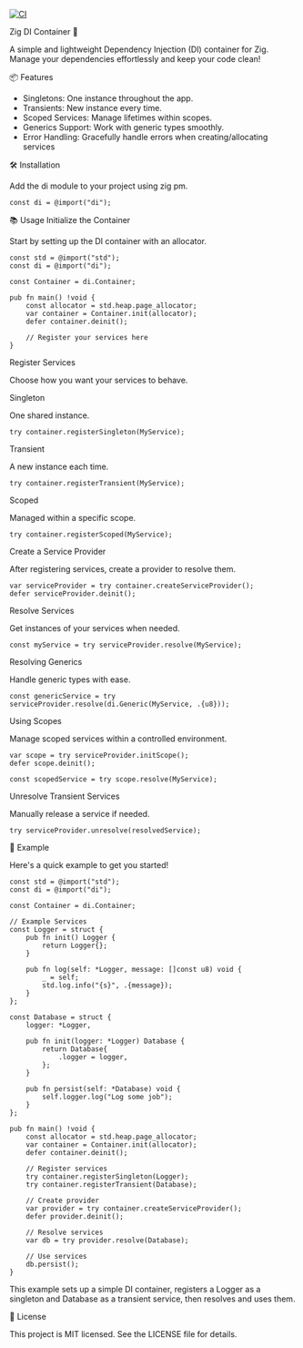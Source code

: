 [![CI](https://github.com/AleksandrShadrin/di.zig/actions/workflows/ci.yml/badge.svg)](https://github.com/AleksandrShadrin/di.zig/actions/workflows/ci.yml)

Zig DI Container 🚀

A simple and lightweight Dependency Injection (DI) container for Zig. Manage your dependencies effortlessly and keep your code clean!

📦 Features
* Singletons: One instance throughout the app.
* Transients: New instance every time.
* Scoped Services: Manage lifetimes within scopes.
* Generics Support: Work with generic types smoothly.
* Error Handling: Gracefully handle errors when creating/allocating services

🛠️ Installation

Add the di module to your project using zig pm.

```zig
const di = @import("di");
```

📚 Usage
Initialize the Container

Start by setting up the DI container with an allocator.

```zig
const std = @import("std");
const di = @import("di");

const Container = di.Container;

pub fn main() !void {
    const allocator = std.heap.page_allocator;
    var container = Container.init(allocator);
    defer container.deinit();

    // Register your services here
}
```
Register Services

Choose how you want your services to behave.

Singleton

One shared instance.

```zig
try container.registerSingleton(MyService);
```
Transient

A new instance each time.

```zig
try container.registerTransient(MyService);
```
Scoped

Managed within a specific scope.

```zig
try container.registerScoped(MyService);
```
Create a Service Provider

After registering services, create a provider to resolve them.

```zig
var serviceProvider = try container.createServiceProvider();
defer serviceProvider.deinit();
```
Resolve Services

Get instances of your services when needed.

```zig
const myService = try serviceProvider.resolve(MyService);
```
Resolving Generics

Handle generic types with ease.

```zig
const genericService = try serviceProvider.resolve(di.Generic(MyService, .{u8}));
```
Using Scopes

Manage scoped services within a controlled environment.

```zig
var scope = try serviceProvider.initScope();
defer scope.deinit();

const scopedService = try scope.resolve(MyService);
```
Unresolve Transient Services

Manually release a service if needed.

```zig
try serviceProvider.unresolve(resolvedService);
```

🎉 Example

Here's a quick example to get you started!


```zig
const std = @import("std");
const di = @import("di");

const Container = di.Container;

// Example Services
const Logger = struct {
    pub fn init() Logger {
        return Logger{};
    }

    pub fn log(self: *Logger, message: []const u8) void {
        _ = self;
        std.log.info("{s}", .{message});
    }
};

const Database = struct {
    logger: *Logger,

    pub fn init(logger: *Logger) Database {
        return Database{
            .logger = logger,
        };
    }

    pub fn persist(self: *Database) void {
        self.logger.log("Log some job");
    }
};

pub fn main() !void {
    const allocator = std.heap.page_allocator;
    var container = Container.init(allocator);
    defer container.deinit();

    // Register services
    try container.registerSingleton(Logger);
    try container.registerTransient(Database);

    // Create provider
    var provider = try container.createServiceProvider();
    defer provider.deinit();

    // Resolve services
    var db = try provider.resolve(Database);

    // Use services
    db.persist();
}
```

This example sets up a simple DI container, registers a Logger as a singleton and Database as a transient service, then resolves and uses them.

📄 License

This project is MIT licensed. See the LICENSE file for details.

